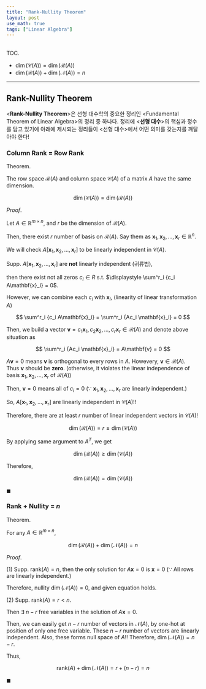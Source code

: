 ```yaml
---
title: "Rank-Nullity Theorem"
layout: post
use_math: true
tags: ["Linear Algebra"]
---
```




<br><span class="statement-title">TOC.</span><br>

- $\dim (\mathcal{C}(A)) = \dim (\mathcal{R}(A))$
- $\dim (\mathcal{R}(A)) + \dim (\mathcal{N}(A)) = n$

<hr/>

## Rank-Nullity Theorem

\<**Rank-Nullity Theorem**\>은 선형 대수학의 중요한 정리인 \<Fundamental Theorem of Linear Algebra\>의 정리 중 하나다. 정리에 \<**선형 대수**\>의 핵심과 정수를 담고 있기에 아래에 제시되는 정리들이 \<선형 대수\>에서 어떤 의미를 갖는지를 깨달아야 한다!

### Column Rank = Row Rank

<span class="statement-title">Theorem.</span><br>

The row space $\mathcal{R}(A)$ and column space $\mathcal{C}(A)$ of a matrix $A$ have the same dimension.

$$
\dim (\mathcal{C}(A)) = \dim (\mathcal{R}(A))
$$

<span class="statement-title">*Proof*.</span><br>

Let $A \in \mathbb{R}^{m\times n}$, and $r$ be the dimension of $\mathcal{R}(A)$.

Then, there exist $r$ number of basis on $\mathcal{R}(A)$. Say them as $\mathbf{x}_1, \mathbf{x}_2, \dots, \mathbf{x}_r \in \mathbb{R}^{n}$.

We will check $A[\mathbf{x}_1, \mathbf{x}_2, \dots, \mathbf{x}_r]$ to be linearly independent in $\mathcal{C}(A)$.

Supp. $A[\mathbf{x}_1, \mathbf{x}_2, \dots, \mathbf{x}_r]$ are **not** linearly independent (귀류법),

then there exist not all zeros $c_i \in R$ s.t. $\displaystyle \sum^r_i {c_i A\mathbf{x}_i} = 0$.

However, we can combine each $c_i$ with $\mathbf{x}_i$, (linearity of linear transformation $A$)

$$
\sum^r_i {c_i A\mathbf{x}_i} = \sum^r_i {Ac_i \mathbf{x}_i} = 0
$$

Then, we build a vector $\mathbf{v} = c_1 \mathbf{x}_1, c_2 \mathbf{x}_2, \dots, c_r \mathbf{x}_r \in \mathcal{R}(A)$ and denote above situation as 

$$
\sum^r_i {Ac_i \mathbf{x}_i} = A\mathbf{v} = 0
$$

$A\mathbf{v} = 0$ means $\mathbf{v}$ is orthogonal to every rows in $A$. Howevery, $\mathbf{v} \in \mathcal{R}(A)$. Thus $\mathbf{v}$ should be **zero**. (otherwise, it violates the linear independence of basis $\mathbf{x}_1, \mathbf{x}_2, \dots, \mathbf{x}_r$ of $\mathcal{R}(A)$)

Then, $\mathbf{v} = 0$ means all of $c_i = 0$ ($\because$ $\mathbf{x}_1, \mathbf{x}_2, \dots, \mathbf{x}_r$ are linearly independent.)

So, $A[\mathbf{x}_1, \mathbf{x}_2, \dots, \mathbf{x}_r]$ are linearly independent in $\mathcal{C}(A)$!!

Therefore, there are at least $r$ number of linear independent vectors in $\mathcal{C}(A)$!

$$
\dim (\mathcal{R}(A)) = r \le \dim (\mathcal{C}(A))
$$

By applying same argument to $A^T$, we get 

$$
\dim (\mathcal{R}(A)) \ge \dim (\mathcal{C}(A))
$$

Therefore, 

$$
\dim (\mathcal{R}(A)) = \dim (\mathcal{C}(A))
$$

$\blacksquare$

### Rank + Nullity = $n$

<span class="statement-title">Theorem.</span><br>

For any $A \in \mathbb{R}^{m \times n}$,

$$
\dim (\mathcal{R}(A)) + \dim (\mathcal{N}(A)) = n
$$

<span class="statement-title">*Proof*.</span><br>

(1) Supp. $\text{rank}(A) = n$, then the only solution for $A \mathbf{x} = 0$ is $\mathbf{x} = 0$ ($\because$ All rows are linearly independent.)

Therefore, nullity $\dim (\mathcal{N}(A)) = 0$, and given equation holds.

(2) Supp. $\text{rank}(A) = r < n$.

Then $\exists$ $n-r$ free variables in the solution of $A \mathbf{x} = 0$.

Then, we can easily get $n-r$ number of vectors in $\mathcal{N}(A)$, by one-hot at position of only one free variable. These $n-r$ number of vectors are linearly independent. Also, these forms null space of $A$!! Therefore, $\dim (\mathcal{N}(A)) = n-r$.

Thus,

$$
\text{rank}(A) + \dim (\mathcal{N}(A)) = r + (n-r) = n
$$

$\blacksquare$
